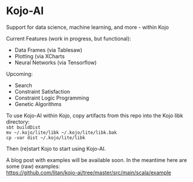 # Kojo-AI
Support for data science, machine learning, and more - within Kojo

Current Features (work in progress, but functional):
* Data Frames (via Tablesaw)
* Plotting (via XCharts
* Neural Networks (via Tensorflow)

Upcoming:
* Search
* Constraint Satisfaction
* Constraint Logic Programming
* Genetic Algorithms

To use Kojo-AI within Kojo, copy artifacts from this repo into the Kojo libk directory:  
`sbt buildDist`  
`mv ~/.kojo/lite/libk ~/.kojo/lite/libk.bak`  
`cp -var dist ~/.kojo/lite/libk`

Then (re)start Kojo to start using Kojo-AI.

A blog post with examples will be available soon. In the meantime here are some (raw) examples:  
https://github.com/litan/kojo-ai/tree/master/src/main/scala/example
